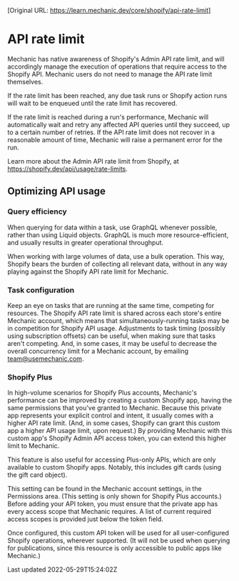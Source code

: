 [Original URL: https://learn.mechanic.dev/core/shopify/api-rate-limit]

# API rate limit

Mechanic has native awareness of Shopify's Admin API rate limit, and will accordingly manage the execution of operations that require access to the Shopify API. Mechanic users do not need to manage the API rate limit themselves.

If the rate limit has been reached, any due task runs or Shopify action runs will wait to be enqueued until the rate limit has recovered.

If the rate limit is reached during a run's performance, Mechanic will automatically wait and retry any affected API queries until they succeed, up to a certain number of retries. If the API rate limit does not recover in a reasonable amount of time, Mechanic will raise a permanent error for the run.

Learn more about the Admin API rate limit from Shopify, at https://shopify.dev/api/usage/rate-limits.

## Optimizing API usage

### Query efficiency

When querying for data within a task, use GraphQL whenever possible, rather than using Liquid objects. GraphQL is much more resource-efficient, and usually results in greater operational throughput.

When working with large volumes of data, use a bulk operation. This way, Shopify bears the burden of collecting all relevant data, without in any way playing against the Shopify API rate limit for Mechanic.

### Task configuration

Keep an eye on tasks that are running at the same time, competing for resources. The Shopify API rate limit is shared across each store's entire Mechanic account, which means that simultaneously-running tasks may be in competition for Shopify API usage. Adjustments to task timing (possibly using subscription offsets) can be useful, when making sure that tasks aren't competing. And, in some cases, it may be useful to decrease the overall concurrency limit for a Mechanic account, by emailing team@usemechanic.com.

### Shopify Plus

In high-volume scenarios for Shopify Plus accounts, Mechanic's performance can be improved by creating a custom Shopify app, having the same permissions that you've granted to Mechanic. Because this private app represents your explicit control and intent, it usually comes with a higher API rate limit. (And, in some cases, Shopify can grant this custom app a higher API usage limit, upon request.) By providing Mechanic with this custom app's Shopify Admin API access token, you can extend this higher limit to Mechanic.

This feature is also useful for accessing Plus-only APIs, which are only available to custom Shopify apps. Notably, this includes gift cards (using the gift card object).

This setting can be found in the Mechanic account settings, in the Permissions area. (This setting is only shown for Shopify Plus accounts.) Before adding your API token, you must ensure that the private app has every access scope that Mechanic requires. A list of current required access scopes is provided just below the token field.

Once configured, this custom API token will be used for all user-configured Shopify operations, wherever supported. (It will not be used when querying for publications, since this resource is only accessible to public apps like Mechanic.)

Last updated 2022-05-29T15:24:02Z
